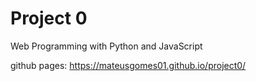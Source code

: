 # Project 0

Web Programming with Python and JavaScript

github pages: https://mateusgomes01.github.io/project0/
